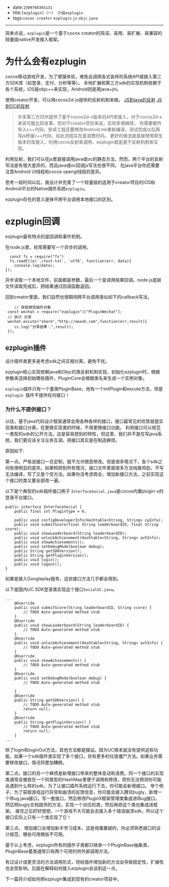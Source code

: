 * date:`1509760365131`
* title:`[ezplugin]（一） 介绍ezplugin`
* tags:`cocos creator` `ezplugin` `js` `objc` `java`

----

简单点说，`ezplugin`是一个基于cocos creator的简洁、易用、易扩展、易兼容的轻量级native开发接入框架。 

# 为什么会有ezplugin

 cocos移动游戏开发，为了增强体验，难免会调用各式各样的系统API或接入第三方SDK库（如登录、支付、分析等等）。
 本地扩展和第三方sdk的实现机制依赖于各个系统，iOS是objc++来实现，Android则是用java+jni。 

使用creator开发，可以用cocos2d-js提供的反射机制来做。
 [JS到java的反射](http://www.cocos.com/docs/html5/v3/reflection/zh.html)
  [JS到OC的反射](http://www.cocos.com/docs/html5/v3/reflection-oc/zh.html)
  
  > 许多第三方SDK提供了基于cocos2d-x版本的API库接入，对于cocos2d-x来说可能比较省事，但对于creator项目来说，实则多增麻烦，
  你需要额外导入c++代码，安卓工程还要修改Android.mk重新编译，测试完成以后再写js桥接c++代码，如此流程实在是浪费时间。
  更好的做法是直接使用原生版本的库接入，利用cocos反射来调用，ezplugin就是基于反射机制来实现。
  
  利用反射，我们可以在js里直接调用java或oc的静态方法，然而，两个平台的反射写法是有很大差异的，而且java或oc回调js写法也很不同，
  在java平台你还需要注意Android UI线程和cocos opengl线程的差异。
  
  思考一段时间以后，我设计并完善了一个轻量级的适用于creator项目的iOS和Android平台的Native插件系统`ezplugin`。
  
   ezplugin存在的意义是抹平跨平台调用本地接口的区别。

  
# ezplugin回调
    
  ezplugin最有特点的是回调和事件机制。

  在node.js里，经常需要写一个异步的调用。
  
```
  const fs = require("fs")
  fs.readFile('./test.txt', 'utf8', function(err, data){
    console.log(data);  
});
```
  
 异步读取一个本地文件，前面都是参数，最后一个是调用结果回调。node.js底层文件读取完成后，把结果通过回调函数返回。
 
 回到creator里面，我们自然也很期待跨平台调用类似如下的callback写法。
 
```
    // 获取微信插件对象
 const wechat = require("ezplugin")["PluginWechat"];
 // 执行 分享
 wechat.excute("share","http://aeooh.com",function(err,result){
 	cc.log("分享结果：",result);
 });
```

 
## ezplugin插件
 
设计插件类更多是考虑sdk之间互相分离，避免干扰。

ezplugin核心实现依赖java和Objc的类反射机制实现，初始化ezplugin时，根据参数来选择初始哪些插件，PluginCore会根据类名来生成一个实例对象。

`ezplugin`插件只有一个基类PluginBase，他有一个initPlugin和excute方法，但是`ezplugin `插件不提供任何接口！

 
### 为什么不提供接口？
 
以往，基于java代码设计框架通常会用各种各样的接口，接口最常见的优势就是实现类和接口分离，在更换实现类的时候，不用更换接口功能。
利用接口可以规范一类型的sdk的公开方法。这是容易想到的特性，但这里，我们并不是在写java系统，我们更应该关注业务互调，用接口其实是在制造麻烦。

原因如下:

第一点。严格说接口一旦定制，就不允许随意修改。但是很多情况下，各个sdk之间有很明显的差异。如果照顾到所有情况，接口文件里面很多方法纯属鸡肋，不写无法编译，写了又是个空方法。如果你没考虑周全，增加新接口方法，之前实现这个接口的类又要全部改一遍。

以下是个典型的sdk插件接口例子
`InterfaceSocial.java`是cocos内置plugin-x的登录平台接口。

```
public interface InterfaceSocial {
    public final int PluginType = 6;

    public void configDeveloperInfo(Hashtable<String, String> cpInfo);
    public void submitScore(final String leaderboardID, final String score);
    public void showLeaderboard(String leaderboardID);
    public void unlockAchievement(Hashtable<String, String> achInfo);
    public void showAchievements();
    public void setDebugMode(boolean debug);
    public String getSDKVersion();
    public String getPluginVersion();
    public void login();
    public void logout();
}
```

如果是接入Googleplay服务，这些接口方法几乎都会用到。

以下是国内UC SDK登录类实现这个接口`SocialUC.java`。

```
...
	@Override
	public void submitScore(String leaderboardID, String score) {
		// TODO Auto-generated method stub
	}
	@Override
	public void showLeaderboard(String leaderboardID) {
		// TODO Auto-generated method stub
	}
	@Override
	public void unlockAchievement(Hashtable<String, String> achInfo) {
		// TODO Auto-generated method stub
	}
	@Override
	public void showAchievements() {
		// TODO Auto-generated method stub
	}
	@Override
	public void setDebugMode(boolean debug) {
		// TODO Auto-generated method stub

	}
	@Override
	public String getSDKVersion() {
		// TODO Auto-generated method stub
		return null;
	}
	@Override
	public String getPluginVersion() {
		// TODO Auto-generated method stub
		return null;
	}
...
```

除了login和loginOut方法，其他方法都是摆设。因为UC根本就没有提供这些功能，如果一个sdk插件类实现了多个接口，将有更多的垃圾僵尸方法。如果业务需要修改接口，情况将更加糟糕。

第二点。接口的另一个麻烦是新增接口带来的整体变动和浪费。同一个接口的实现类通常会被放在一个同类型的HashMap里便于调用和修改，但你无法预测你可能会遇到什么样的sdk，为了让接口插件系统运行下去，你可能会新增接口。
举个例子，为了获取游戏运行异常和崩溃的反馈信息，你可能会接入腾讯bugly，新增一个IBug.java接口，写一套接口，然后修改PluginX框架管理类集成进IBug接口，然后照bugly文档提供的方法，实现一个对应的类，然后再把这个类也集成进框架。
接完之后好好想想，一个游戏不大可能会去接入多个错误崩溃sdk，所以这个接口实际上只有一个类实现了它！

第三点。
增加接口会增加新手学习成本，这是毋庸置疑的，你必须熟悉接口的设计规范，哪些可用哪些不可用。

基于以上考虑，ezplugin所有的插件子类都只继承一个PluginBase抽象类，PluginBase基类通常只有两个可用的供外部调用方法。

有过设计成更灵活的方法调用形式，但给插件增加新的方法会导致稳定性，扩展性也会受影响。后面在解释如何接入ezplugin会谈到这一点。


下一篇将介绍如何把ezplugin集成到现有的creator项目中。